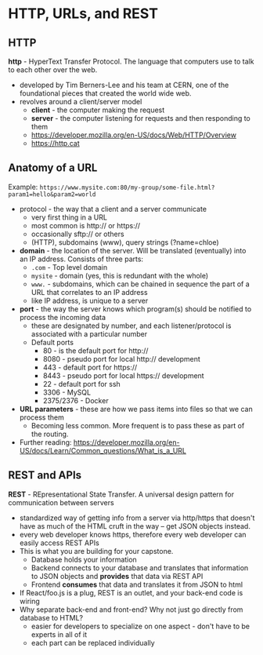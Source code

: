 # HTTP, URLs, and REST

## HTTP
**http** - HyperText Transfer Protocol. The language that computers use to talk to each other over the web.
- developed by Tim Berners-Lee and his team at CERN, one of the foundational pieces that created the world wide web.
- revolves around a client/server model
  - **client** - the computer making the request
  - **server** - the computer listening for requests and then responding to them
  - https://developer.mozilla.org/en-US/docs/Web/HTTP/Overview  
  - https://http.cat

## Anatomy of a URL
Example: `https://www.mysite.com:80/my-group/some-file.html?param1=hello&param2=world`
- protocol - the way that a client and a server communicate
  - very first thing in a URL
  - most common is http:// or https://
  - occasionally sftp:// or others
  - (HTTP), subdomains (www), query strings (?name=chloe)
- **domain** - the location of the server. Will be translated (eventually) into an IP address. Consists of three parts:
  - `.com` - Top level domain
  - `mysite` - domain (yes, this is redundant with the whole)
  - `www.` - subdomains, which can be chained in sequence the part of a URL that correlates to an IP address
  - like IP address, is unique to a server
- **port** - the way the server knows which program(s) should be notified to process the incoming data
  - these are designated by number, and each listener/protocol is associated with a particular number
  - Default ports
    - 80 - is the default port for http://
    - 8080 - pseudo port for local http:// development
    - 443 - default port for https://
    - 8443 - pseudo port for local https:// development
    - 22 - default port for ssh
    - 3306 - MySQL
    - 2375/2376 - Docker
- **URL parameters** - these are how we pass items into files so that we can process them
  - Becoming less common. More frequent is to pass these as part of the routing.
- Further reading: https://developer.mozilla.org/en-US/docs/Learn/Common_questions/What_is_a_URL

## REST and APIs
**REST** - REpresentational State Transfer. A universal design pattern for communication between servers
- standardized way of getting info from a server via http/https that doesn't have as much of the HTML cruft in the way – get JSON objects instead.
- every web developer knows https, therefore every web developer can easily access REST APIs
- This is what you are building for your capstone.
  - Database holds your information
  - Backend connects to your database and translates that information to JSON objects and **provides** that data via REST API
  - Frontend **consumes** that data and translates it from JSON to html
- If React/foo.js is a plug, REST is an outlet, and your back-end code is wiring
- Why separate back-end and front-end?  Why not just go directly from database to HTML?
  - easier for developers to specialize on one aspect - don't have to be experts in all of it
  - each part can be replaced individually
